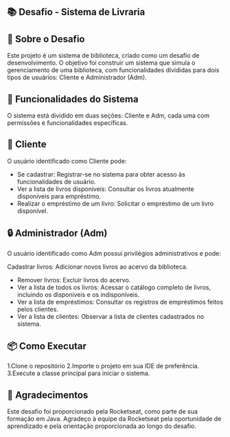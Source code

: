 ## 📚  Desafio - Sistema de Livraria
## 📝 Sobre o Desafio
Este projeto é um sistema de biblioteca, criado como um desafio de desenvolvimento. O objetivo foi construir um sistema que simula o gerenciamento de uma biblioteca, com funcionalidades divididas para dois tipos de usuários: Cliente e Administrador (Adm).

## 🚀 Funcionalidades do Sistema
O sistema está dividido em duas seções: Cliente e Adm, cada uma com permissões e funcionalidades específicas.

## 👤 Cliente
O usuário identificado como Cliente pode:
  - Se cadastrar: Registrar-se no sistema para obter acesso às funcionalidades de usuário.
  - Ver a lista de livros disponíveis: Consultar os livros atualmente disponíveis para empréstimo.
  - Realizar o empréstimo de um livro: Solicitar o empréstimo de um livro disponível.

## 🔒 Administrador (Adm)
O usuário identificado como Adm possui privilégios administrativos e pode:

Cadastrar livros: Adicionar novos livros ao acervo da biblioteca.
  - Remover livros: Excluir livros do acervo.
  - Ver a lista de todos os livros: Acessar o catálogo completo de livros, incluindo os disponíveis e os indisponíveis.
  - Ver a lista de empréstimos: Consultar os registros de empréstimos feitos pelos clientes.
  - Ver a lista de clientes: Observar a lista de clientes cadastrados no sistema.

## 📦 Como Executar
1.Clone o repositório
2.Importe o projeto em sua IDE de preferência.
3.Execute a classe principal para iniciar o sistema.

## 💜 Agradecimentos
Este desafio foi proporcionado pela Rocketseat, como parte de sua formação em Java. Agradeço à equipe da Rocketseat pela oportunidade de aprendizado e pela orientação proporcionada ao longo do desafio.
